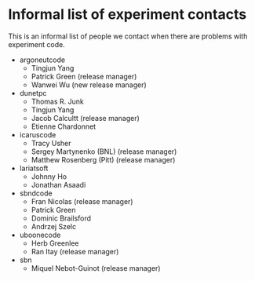 # Informal list of experiment contacts

This is an informal list of people we contact when there are problems with experiment code.

-   argoneutcode
    -   Tingjun Yang
    -   Patrick Green (release manager)
    -   Wanwei Wu (new release manager)
-   dunetpc
    -   Thomas R. Junk
    -   Tingjun Yang
    -   Jacob Calcultt (release manager)
    -   Etienne Chardonnet
-   icaruscode
    -   Tracy Usher
    -   Sergey Martynenko (BNL) (release manager)
    -   Matthew Rosenberg (Pitt) (release manager)
-   lariatsoft
    -   Johnny Ho
    -   Jonathan Asaadi
-   sbndcode
    -   Fran Nicolas (release manager)
    -   Patrick Green 
    -   Dominic Brailsford
    -   Andrzej Szelc
-   uboonecode
    -   Herb Greenlee
    -   Ran Itay (release manager)
-   sbn
    -   Miquel Nebot-Guinot (release manager)

